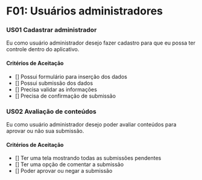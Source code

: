 # F01: Usuários administradores

### **US01 Cadastrar administrador**

Eu como usuário administrador desejo fazer cadastro para que eu possa ter controle dentro do aplicativo.

#### **Critérios de Aceitação**
* [] Possui formulário para inserção dos dados
* [] Possui submissão dos dados
* [] Precisa validar as informações
* [] Precisa de confirmação de submissão

### **US02 Avaliação de conteúdos**

Eu como usuário administrador desejo poder avaliar conteúdos para aprovar ou não sua submissão.
#### **Critérios de Aceitação**
* [] Ter uma tela mostrando todas as submissões pendentes
* [] Ter uma opção de comentar a submissão
* [] Poder aprovar ou negar a submissão 

